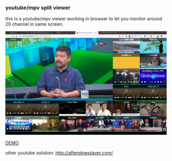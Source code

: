 ### youtube/mpv split viewer

this is a youtube/mpv viewer working in browser to let you monitor around 20 channel in same screen.

![screencapture](https://raw.githubusercontent.com/louiscklaw/youtube-split-view-tryout/master/src/sc/demo.png)

[DEMO](https://louiscklaw.github.io/youtube-split-view-tryout/)

other youtube solution:
http://afterglowplayer.com/
